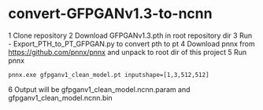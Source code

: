 # convert-GFPGANv1.3-to-ncnn
1 Clone repository 
2 Download GFPGANv1.3.pth in root repository dir
3 Run - Export_PTH_to_PT_GFPGAN.py to convert pth to pt
4 Download pnnx from https://github.com/pnnx/pnnx and unpack to root dir of this project
5 Run pnnx 
```
pnnx.exe gfpganv1_clean_model.pt inputshape=[1,3,512,512]
```
6 Output will be gfpganv1_clean_model.ncnn.param and gfpganv1_clean_model.ncnn.bin
